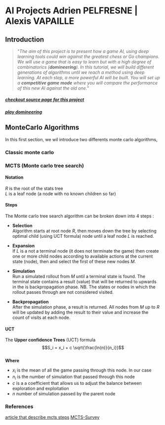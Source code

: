 # AI Projects Adrien PELFRESNE | Alexis VAPAILLE
## Introduction
> "*The aim of this project is to present how a game AI, using deep learning tools
> could win against the greatest chess or Go champions.
> We will use a game that is easy to learn but with a high degree of combinatorics (**domineering**).
> In this tutorial, we will build different generations of algorithms until we reach a method using deep learning.
> At each step, a more powerful AI will be built.
> You will set up a **competitive game mode** where you will compare the performance of this new AI against the old one.*"

##### [checkout source page for this project](https://perso.esiee.fr/~buzerl/IA/330%20Projet_3/ProjetIAetJeux.html)
##### [play domineering](https://staff.fim.uni-passau.de/kreuzer/Spielesammlung/Spielesammlung/Domineering/index.html)

## MonteCarlo Algorithms
In this first section, we wil introduce two differents monte carlo algorithms,

### Classic monte carlo 

### MCTS (Monte carlo tree search)

#### Notation  
$R$ is the root of the stats tree  
$L$ is a leaf node (a node with no known children so far)

#### Steps
The Monte carlo tree search algorithm can be broken down into 4 steps :
- **Selection**  
Algorithm starts at root node $R$, then moves down the tree by selecting optimal child
(using UCT formula)
node until a leaf node $L$  is reached.

- **Expansion**  
If $L$ is a not a terminal node (it does not terminate the game)
then create one or more child nodes according to available actions at the current state (node),
then and select the first of these new nodes $M$.

- **Simulation**  
Run a simulated rollout from $M$ until a terminal state is found. The terminal state contains
a result (value) that will be returned to upwards in the is backpropagation phase.
NB. The states or nodes in which the rollout passes through are not considered visited.

- **Backpropagation**  
After the simulation phase, a result is returned.
All nodes from $M$ up to $R$ will be updated by adding the result to their value
and increase the count of visits at each node.

#### UCT
The **Upper confidence Trees** (UCT) formula
$$S_i = x_i + c \sqrt{\frac{ln(n)}{n_i}}$$  
**Where**
- $x_i$ is the mean of all the game passing through this node.
In our case
- $n_i$ is the number of simulation that passed through this node
- $c$ is a a coefficient that allows us to adjust the balance between exploration and exploitation 
- $n$ number of simulation passed by the parent node

### References
[article that describe mcts steps](https://towardsdatascience.com/monte-carlo-tree-search-in-reinforcement-learning-b97d3e743d0f)
[MCTS-Survey](http://www.incompleteideas.net/609%20dropbox/other%20readings%20and%20resources/MCTS-survey.pdf)
